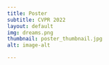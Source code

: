 ```yaml
---
title: Poster
subtitle: CVPR 2022
layout: default
img: dreams.png
thumbnail: poster_thumbnail.jpg
alt: image-alt

---
```


